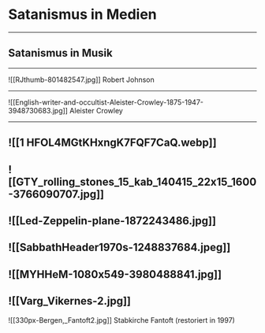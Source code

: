 # Satanismus in Medien
---
## Satanismus in Musik
---
![[RJthumb-801482547.jpg]]
Robert Johnson

---
![[English-writer-and-occultist-Aleister-Crowley-1875-1947-3948730683.jpg]]
Aleister Crowley

---
![[1 HFOL4MGtKHxngK7FQF7CaQ.webp]]
---
![[GTY_rolling_stones_15_kab_140415_22x15_1600-3766090707.jpg]]
---
![[Led-Zeppelin-plane-1872243486.jpg]]
---
![[SabbathHeader1970s-1248837684.jpeg]]
---
![[MYHHeM-1080x549-3980488841.jpg]]
---
![[Varg_Vikernes-2.jpg]]
---
![[330px-Bergen,_Fantoft2.jpg]]
Stabkirche Fantoft
(restoriert in 1997)